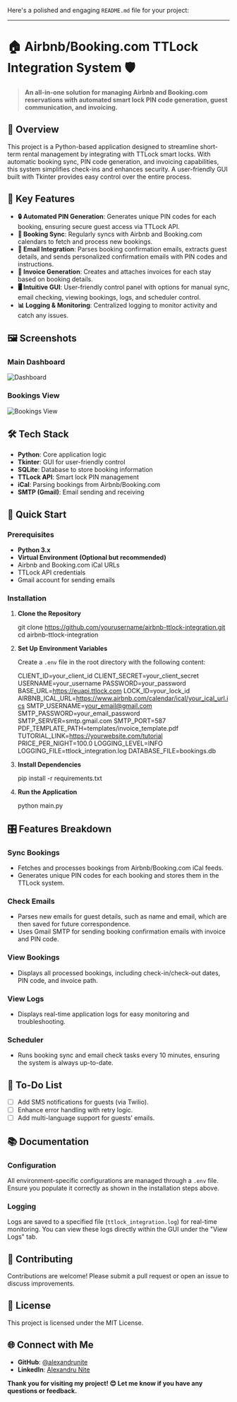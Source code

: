 Here's a polished and engaging `README.md` file for your project:

---

# 🏠 Airbnb/Booking.com TTLock Integration System 🛡️

> **An all-in-one solution for managing Airbnb and Booking.com reservations with automated smart lock PIN code generation, guest communication, and invoicing.**

## 🌟 Overview

This project is a Python-based application designed to streamline short-term rental management by integrating with TTLock smart locks. With automatic booking sync, PIN code generation, and invoicing capabilities, this system simplifies check-ins and enhances security. A user-friendly GUI built with Tkinter provides easy control over the entire process.

## 🎯 Key Features

- **🔒 Automated PIN Generation**: Generates unique PIN codes for each booking, ensuring secure guest access via TTLock API.
- **📅 Booking Sync**: Regularly syncs with Airbnb and Booking.com calendars to fetch and process new bookings.
- **📧 Email Integration**: Parses booking confirmation emails, extracts guest details, and sends personalized confirmation emails with PIN codes and instructions.
- **📄 Invoice Generation**: Creates and attaches invoices for each stay based on booking details.
- **🖥️ Intuitive GUI**: User-friendly control panel with options for manual sync, email checking, viewing bookings, logs, and scheduler control.
- **📊 Logging & Monitoring**: Centralized logging to monitor activity and catch any issues.

## 🖼️ Screenshots

### Main Dashboard
![Dashboard](https://user-images.githubusercontent.com/yourusername/dashboard-screenshot.png)

### Bookings View
![Bookings View](https://user-images.githubusercontent.com/yourusername/bookings-view.png)

## 🛠️ Tech Stack

- **Python**: Core application logic
- **Tkinter**: GUI for user-friendly control
- **SQLite**: Database to store booking information
- **TTLock API**: Smart lock PIN management
- **iCal**: Parsing bookings from Airbnb/Booking.com
- **SMTP (Gmail)**: Email sending and receiving

## 🚀 Quick Start

### Prerequisites

- **Python 3.x**
- **Virtual Environment (Optional but recommended)**
- Airbnb and Booking.com iCal URLs
- TTLock API credentials
- Gmail account for sending emails

### Installation

1. **Clone the Repository**

   
   git clone https://github.com/yourusername/airbnb-ttlock-integration.git
   cd airbnb-ttlock-integration
   

2. **Set Up Environment Variables**

   Create a `.env` file in the root directory with the following content:

   
   CLIENT_ID=your_client_id
   CLIENT_SECRET=your_client_secret
   USERNAME=your_username
   PASSWORD=your_password
   BASE_URL=https://euapi.ttlock.com
   LOCK_ID=your_lock_id
   AIRBNB_ICAL_URL=https://www.airbnb.com/calendar/ical/your_ical_url.ics
   SMTP_USERNAME=your_email@gmail.com
   SMTP_PASSWORD=your_email_password
   SMTP_SERVER=smtp.gmail.com
   SMTP_PORT=587
   PDF_TEMPLATE_PATH=templates/invoice_template.pdf
   TUTORIAL_LINK=https://yourwebsite.com/tutorial
   PRICE_PER_NIGHT=100.0
   LOGGING_LEVEL=INFO
   LOGGING_FILE=ttlock_integration.log
   DATABASE_FILE=bookings.db
   

3. **Install Dependencies**

   
   pip install -r requirements.txt
   

4. **Run the Application**

   
   python main.py
   

## 🎛️ Features Breakdown

### Sync Bookings
- Fetches and processes bookings from Airbnb/Booking.com iCal feeds.
- Generates unique PIN codes for each booking and stores them in the TTLock system.

### Check Emails
- Parses new emails for guest details, such as name and email, which are then saved for future correspondence.
- Uses Gmail SMTP for sending booking confirmation emails with invoice and PIN code.

### View Bookings
- Displays all processed bookings, including check-in/check-out dates, PIN code, and invoice path.

### View Logs
- Displays real-time application logs for easy monitoring and troubleshooting.

### Scheduler
- Runs booking sync and email check tasks every 10 minutes, ensuring the system is always up-to-date.


## 📝 To-Do List

- [ ] Add SMS notifications for guests (via Twilio).
- [ ] Enhance error handling with retry logic.
- [ ] Add multi-language support for guests’ emails.

## 📚 Documentation

### Configuration

All environment-specific configurations are managed through a `.env` file. Ensure you populate it correctly as shown in the installation steps above.

### Logging

Logs are saved to a specified file (`ttlock_integration.log`) for real-time monitoring. You can view these logs directly within the GUI under the "View Logs" tab.

## 🤝 Contributing

Contributions are welcome! Please submit a pull request or open an issue to discuss improvements.

## 📄 License

This project is licensed under the MIT License.

## 🌐 Connect with Me

- **GitHub**: [@alexandrunite](https://github.com/alexandrunite)
- **LinkedIn**: [Alexandru Nite](https://www.linkedin.com/in/alexandru-nite/)

**Thank you for visiting my project! 😊 Let me know if you have any questions or feedback.**
